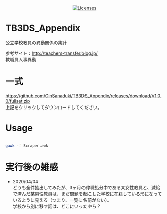 <p align="center">
    <a href="https://opensource.org/licenses/BSD-3-Clause"><img src="https://img.shields.io/badge/license-bsd-orange.svg" alt="Licenses"></a>
</p>

# TB3DS_Appendix
公立学校教員の異動関係の集計  

参考サイト：http://teachers-transfer.blog.jp/  
教職員人事異動  

# 一式
https://github.com/GinSanaduki/TB3DS_Appendix/releases/download/V1.0.0/fullset.zip  
上記をクリックしてダウンロードしてください。

# Usage
```bash

gawk -f Scraper.awk

```

# 実行後の雑感

* 2020/04/04  
どうも全件抽出してみたが、3ヶ月の停職処分中である某女性教員と、減給で済んだ某男性教員は、まだ問題を起こした学校に在籍している形になっているように見える（つまり、一覧に名前がない）。  
学校から別に移す話は、どこにいったやら？

